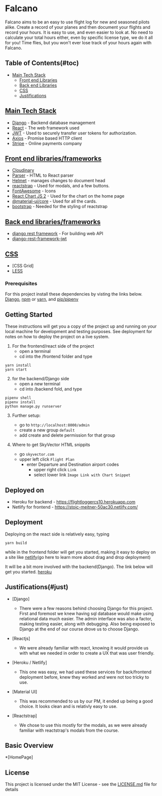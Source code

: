 # Falcano

Falcano aims to be an easy to use flight log for new and seasoned pilots alike. Create a record of
your planes and then document your flights and record your hours. It is easy to use, and even         easier to look at. No need to calculate your total hours either, even by specific license type, we    do it all for you! Time flies, but you won't ever lose track of your hours again with Falcano.


## Table of Contents(#toc)
* [Main Tech Stack](#mts)
    * [Front end Libraries](#fel)
    * [Back end Libraries](#bel)
    * [CSS](#css)
    * [Justifications](#just)


## [Main Tech Stack](#mts)

* [Django](https://www.djangoproject.com/) - Backend database management
* [React](https://reactjs.org/) - The web framework used
* [JWT](https://jwt.io/) - Used to securely transfer user tokens for authorization.
* [Axios](https://www.npmjs.com/package/axios) - Promise based HTTP client
* [Stripe](https://stripe.com/) - Online payments company

## [Front end libraries/frameworks](#fel)

* [Cloudinary](https://www.cloudinary.com)
* [Parser](https://www.npmjs.com/package/html-react-parser) - HTML to React parser
* [Helmet](https://www.npmjs.com/package/react-helmet) - manages changes to document head
* [reactstrap](https://reactstrap.github.io) - Used for modals, and a few buttons.
* [FontAwesome](https://www.Fontawesome.com) - Icons
* [React Chart JS 2](https://www.npmjs.com/package/react-chartjs-2) - Used for the chart on the home page
* [@material-ui/core](http://material-ui.com/) - Used for all the cards.
* [bootstrap](https://getbootstrap.com/) - Needed for the styling of reactstrap

## [Back end libraries/frameworks](#bel)
* [django rest framework](https://www.django-rest-framework.org/) - For building web API
* [django-rest-framework-jwt](https://www.django-rest-framework.org/api-guide/authentication/)

## [CSS](#css)

* [CSS Grid]
* [LESS](http://lesscss.org/)

### Prerequisites

For this project install these dependencies by visting the links below.
[Django](https://docs.djangoproject.com/en/2.1/topics/install/),
[npm](https://www.npmjs.com/get-npm) 
or [yarn](https://yarnpkg.com/lang/en/docs/install),
and [pip/pipenv](https://pypi.org/project/pip/) 

## Getting Started

These instructions will get you a copy of the project up and running on your local machine for development and testing purposes. See deployment for notes on how to deploy the project on a live system.


1. For the frontend/react side of the project
   - open a terminal 
   - cd into the /frontend folder and type
```
yarn install
yarn start
``` 
2. for the backend/Django side
   - open a new terminal
   - cd into /backend fold, and type
```
pipenv shell
pipenv install
python manage.py runserver
```
3. Further setup:
   - go to `http://localhost:8000/admin`
   - create a new group `default`
   - add create and delete permission for that group

4. Where to get SkyVector HTML snippits
   - go `skyvector.com`
   - upper left click `Flight Plan`
        - enter Departure and Destination airport codes
            - upper right click `Link`
            - select lower link `Image Link with Chart Snippet`


## Deployed on
* Heroku for backend - https://flightloggercs10.herokuapp.com
* Netlify for frontend - https://stoic-meitner-50ac30.netlify.com/

## Deployment

Deploying on the react side is relatively easy, typing
```
yarn build
```
while in the frontend folder will get you started, making it easy to deploy on a site like
[netlify](https://www.netlify.com/docs/manual-deploys/)(go here to learn more about drag and drop deployment)

It will be a bit more involved with the backend(Django). The link below will get you started.
[heroku](https://devcenter.heroku.com/articles/git)


## Justifications(#just)
 * [Django]
    - There were a few reasons behind choosing Django for this project. First and foremost we knew having   sql database would make using relational data much easier. The admin interface was also a factor,
      making testing easier, along with debugging. Also being exposed to Django at the end of our course drove us to choose Django.
 
 * [Reactjs]
    - We were already familiar with react, knowing it would provide us with what we needed in order to 
      create a UX that was user friendly.

 * [Heroku / Netlify] 
    - This one was easy, we had used these services for back/frontend deployment before, knew they worked   and were not too tricky to use.

 * [Material UI]
    - This was recommended to us by our PM, it ended up being a good choice. It looks clean and is          relativly easy to use.

 * [Reactstrap] 
    - We chose to use this mostly for the modals, as we were already familiar with reactstrap's modals from the course.


## Basic Overview 
 *[HomePage]

## License

This project is licensed under the MIT License - see the [LICENSE.md](LICENSE.md) file for details

